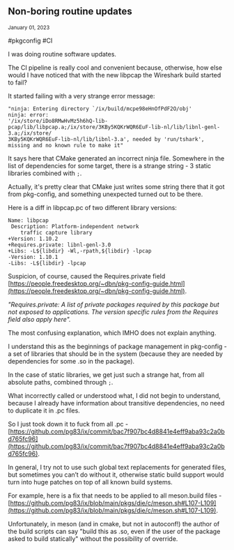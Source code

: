 ## Non-boring routine updates
<sup> January 01, 2023 </sup>

#pkgconfig #CI

I was doing routine software updates.

The CI pipeline is really cool and convenient because, otherwise, how else would I have noticed that with the new libpcap the Wireshark build started to fail?

It started failing with a very strange error message:

```shell
"ninja: Entering directory `/ix/build/mcpe98eHnOfPdF2O/obj'
ninja: error: 
'/ix/store/iDo8RMwHvMz5h6hQ-lib-pcap/lib/libpcap.a;/ix/store/3KBy5KQKrWQR6EuF-lib-nl/lib/libnl-genl-3.a;/ix/store/
3KBy5KQKrWQR6EuF-lib-nl/lib/libnl-3.a', needed by 'run/tshark', 
missing and no known rule to make it"
```

It says here that CMake generated an incorrect ninja file. Somewhere in the list of dependencies for some target, there is a strange string - 3 static libraries combined with `;`.

Actually, it's pretty clear that CMake just writes some string there that it got from pkg-config, and something unexpected turned out to be there.

Here is a diff in libpcap.pc of two different library versions:

```shell
Name: libpcap
 Description: Platform-independent network 
    traffic capture library
+Version: 1.10.2
+Requires.private: libnl-genl-3.0 
+Libs: -L${libdir} -Wl,-rpath,${libdir} -lpcap
-Version: 1.10.1
-Libs: -L${libdir} -lpcap
```

Suspicion, of course, caused the Requires.private field [https://people.freedesktop.org/~dbn/pkg-config-guide.html](https://people.freedesktop.org/~dbn/pkg-config-guide.html).

*"Requires.private: A list of private packages required by this package but not exposed to applications. The version specific rules from the Requires field also apply here".*

The most confusing explanation, which IMHO does not explain anything.

I understand this as the beginnings of package management in pkg-config - a set of libraries that should be in the system (because they are needed by dependencies for some .so  in the package).

In the case of static libraries, we get just such a strange hat, from all absolute paths, combined through `;`.

What incorrectly called or understood what, I did not begin to understand, because I already have information about transitive dependencies, no need to duplicate it in .pc files.

So I just took down it to fuck from all .pc - [https://github.com/pg83/ix/commit/bac7f907bc4d8841e4eff9aba93c2a0bd765fc96](https://github.com/pg83/ix/commit/bac7f907bc4d8841e4eff9aba93c2a0bd765fc96).

In general, I try not to use such global text replacements for generated files, but sometimes you can’t do without it, otherwise static build support would turn into huge patches on top of all known build systems.

For example, here is a fix that needs to be applied to all meson.build files - [https://github.com/pg83/ix/blob/main/pkgs/die/c/meson.sh#L107-L109](https://github.com/pg83/ix/blob/main/pkgs/die/c/meson.sh#L107-L109).

Unfortunately, in meson (and in cmake, but not in autoconf!) the author of the build scripts can say "build this as .so, even if the user of the package asked to build statically" without the possibility of override.
